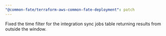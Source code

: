 ```yaml
---
"@common-fate/terraform-aws-common-fate-deployment": patch
---
```


Fixed the time filter for the integration sync jobs table returning results from outside the window.
